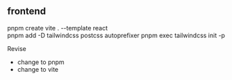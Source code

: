 



## frontend

pnpm create vite . --template react  
pnpm add -D tailwindcss postcss autoprefixer
pnpm exec tailwindcss init -p

Revise
- change to pnpm 
- change to vite